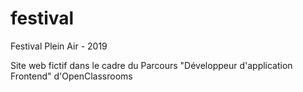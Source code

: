 # festival
Festival Plein Air - 2019

Site web fictif dans le cadre du Parcours "Développeur d'application Frontend" d'OpenClassrooms
